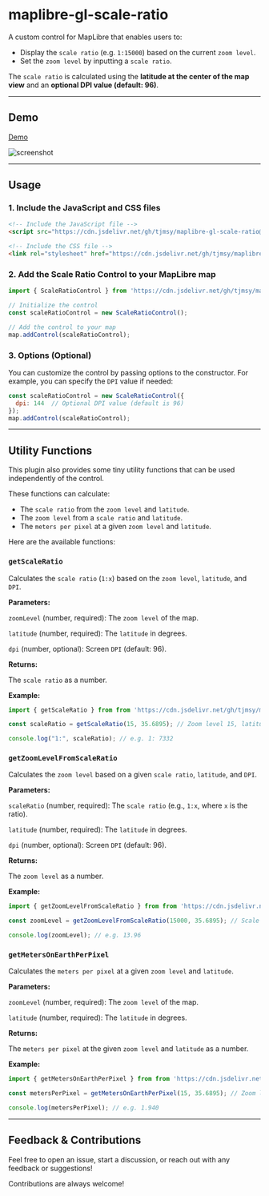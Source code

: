 # maplibre-gl-scale-ratio

A custom control for MapLibre that enables users to:  
- Display the `scale ratio` (e.g. `1:15000`) based on the current `zoom level`.  
- Set the `zoom level` by inputting a `scale ratio`.  

The `scale ratio` is calculated using the **latitude at the center of the map view** and an **optional DPI value (default: 96)**.  

---

## Demo  

[Demo](https://tjmsy.github.io/maplibre-gl-scale-ratio/)

![screenshot](https://tjmsy.github.io/maplibre-gl-scale-ratio/assets/images/screenshot.png)

---

## Usage  

### 1. Include the JavaScript and CSS files  


```html
<!-- Include the JavaScript file -->
<script src="https://cdn.jsdelivr.net/gh/tjmsy/maplibre-gl-scale-ratio@0.1.0/src/maplibre-gl-scale-ratio.js"></script>

<!-- Include the CSS file -->
<link rel="stylesheet" href="https://cdn.jsdelivr.net/gh/tjmsy/maplibre-gl-scale-ratio@0.1.0/src/maplibre-gl-scale-ratio.css" />
```

### 2. Add the Scale Ratio Control to your MapLibre map


```javascript
import { ScaleRatioControl } from 'https://cdn.jsdelivr.net/gh/tjmsy/maplibre-gl-scale-ratio@0.1.0/src/maplibre-gl-scale-ratio.js';

// Initialize the control
const scaleRatioControl = new ScaleRatioControl();  

// Add the control to your map
map.addControl(scaleRatioControl);
```

### 3. Options (Optional)
You can customize the control by passing options to the constructor. For example, you can specify the `DPI` value if needed:

```javascript
const scaleRatioControl = new ScaleRatioControl({
  dpi: 144  // Optional DPI value (default is 96)
});
map.addControl(scaleRatioControl);
```

---

## Utility Functions  

This plugin also provides some tiny utility functions that can be used independently of the control.

These functions can calculate:  

- The `scale ratio` from the `zoom level` and `latitude`.
- The `zoom level` from a `scale ratio` and `latitude`.
- The `meters per pixel` at a given `zoom level` and `latitude`.  

Here are the available functions:

### `getScaleRatio`

Calculates the `scale ratio` (`1:x`) based on the `zoom level`, `latitude`, and `DPI`.

**Parameters:**

`zoomLevel` (number, required): The `zoom level` of the map.

`latitude` (number, required): The `latitude` in degrees.

`dpi` (number, optional): Screen `DPI` (default: 96).

**Returns:**

The `scale ratio` as a number.

**Example:**

```javascript
import { getScaleRatio } from from 'https://cdn.jsdelivr.net/gh/tjmsy/maplibre-gl-scale-ratio@0.1.0/src/maplibre-gl-scale-ratio.js';

const scaleRatio = getScaleRatio(15, 35.6895); // Zoom level 15, latitude 35.6895 (e.g., Tokyo)

console.log("1:", scaleRatio); // e.g. 1: 7332
```

### `getZoomLevelFromScaleRatio`

Calculates the `zoom level` based on a given `scale ratio`, `latitude`, and `DPI`.

**Parameters:**

`scaleRatio` (number, required): The `scale ratio` (e.g., `1:x`, where `x` is the ratio).

`latitude` (number, required): The `latitude` in degrees.

`dpi` (number, optional): Screen `DPI` (default: 96).

**Returns:**

The `zoom level` as a number.

**Example:**

```javascript
import { getZoomLevelFromScaleRatio } from from 'https://cdn.jsdelivr.net/gh/tjmsy/maplibre-gl-scale-ratio@0.1.0/src/maplibre-gl-scale-ratio.js';

const zoomLevel = getZoomLevelFromScaleRatio(15000, 35.6895); // Scale ratio 1:15000, latitude 35.6895 (eg. Tokyo)

console.log(zoomLevel); // e.g. 13.96
```

### `getMetersOnEarthPerPixel`

Calculates the `meters per pixel` at a given `zoom level` and `latitude`.

**Parameters:**

`zoomLevel` (number, required): The `zoom level` of the map.

`latitude` (number, required): The `latitude` in degrees.

**Returns:**

The `meters per pixel` at the given `zoom level` and `latitude` as a number.

**Example:**

```javascript
import { getMetersOnEarthPerPixel } from from 'https://cdn.jsdelivr.net/gh/tjmsy/maplibre-gl-scale-ratio@0.1.0/src/maplibre-gl-scale-ratio.js';

const metersPerPixel = getMetersOnEarthPerPixel(15, 35.6895); // Zoom level 15, latitude 35.6895 (e.g., Tokyo)

console.log(metersPerPixel); // e.g. 1.940
```

---

## Feedback & Contributions  

Feel free to open an issue, start a discussion, or reach out with any feedback or suggestions!

Contributions are always welcome!